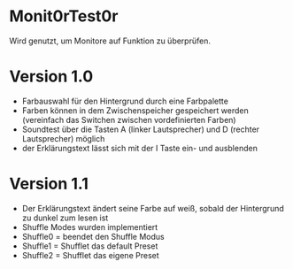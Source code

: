 # Monit0rTest0r
Wird genutzt, um Monitore auf Funktion zu überprüfen.

# Version 1.0
- Farbauswahl für den Hintergrund durch eine Farbpalette
- Farben können in dem Zwischenspeicher gespeichert werden (vereinfach das Switchen zwischen vordefinierten Farben)
- Soundtest über die Tasten A (linker Lautsprecher) und D (rechter Lautsprecher) möglich
- der Erklärungstext lässt sich mit der I Taste ein- und ausblenden

# Version 1.1
- Der Erklärungstext ändert seine Farbe auf weiß, sobald der Hintergrund zu dunkel zum lesen ist
- Shuffle Modes wurden implementiert
- Shuffle0 = beendet den Shuffle Modus
- Shuffle1 = Shufflet das default Preset
- Shuffle2 = Shufflet das eigene Preset
